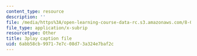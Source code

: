```yaml
---
content_type: resource
description: ''
file: /media/https%3A/open-learning-course-data-rc.s3.amazonaws.com/8-01sc-classical-mechanics-fall-2016/6abb58cb99717e7c08d73a324e7baf2c_EhgF2OViDDs.srt
file_type: application/x-subrip
resourcetype: Other
title: 3play caption file
uid: 6abb58cb-9971-7e7c-08d7-3a324e7baf2c
---
```


